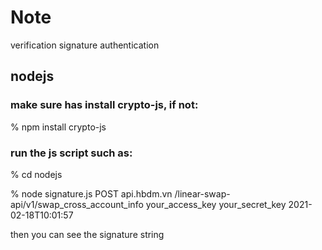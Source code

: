 # Note
verification signature authentication

## nodejs
### make sure has install crypto-js, if not:
% npm install crypto-js

### run the js script such as:
% cd nodejs

% node signature.js POST api.hbdm.vn /linear-swap-api/v1/swap_cross_account_info your_access_key your_secret_key 2021-02-18T10:01:57

then you can see the signature string
